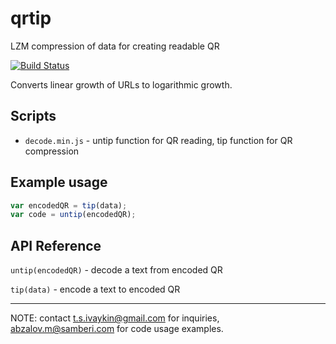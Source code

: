 # qrtip
LZM compression of data for creating readable QR

[![Build Status](https://travis-ci.org/apiaryio/qrtip.png)](https://travis-ci.org/apiaryio/qrtip)

Converts linear growth of URLs to logarithmic growth.

## Scripts

- `decode.min.js` - untip function for QR reading, tip function for QR compression

## Example usage 

```javascript
var encodedQR = tip(data);
var code = untip(encodedQR);
```

## API Reference

`untip(encodedQR)` - decode a text from encoded QR

`tip(data)` - encode a text to encoded QR

- - - 

NOTE: contact t.s.ivaykin@gmail.com for inquiries, abzalov.m@samberi.com for code usage examples.
